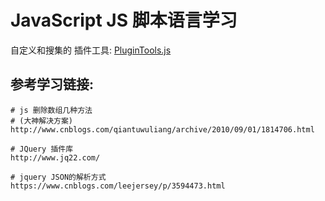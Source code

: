 # JavaScript JS 脚本语言学习

自定义和搜集的 插件工具: [PluginTools.js](./PluginTools.js)

## 参考学习链接:
```shell
# js 删除数组几种方法
# (大神解决方案)
http://www.cnblogs.com/qiantuwuliang/archive/2010/09/01/1814706.html

# JQuery 插件库
http://www.jq22.com/

# jquery JSON的解析方式
https://www.cnblogs.com/leejersey/p/3594473.html
```
